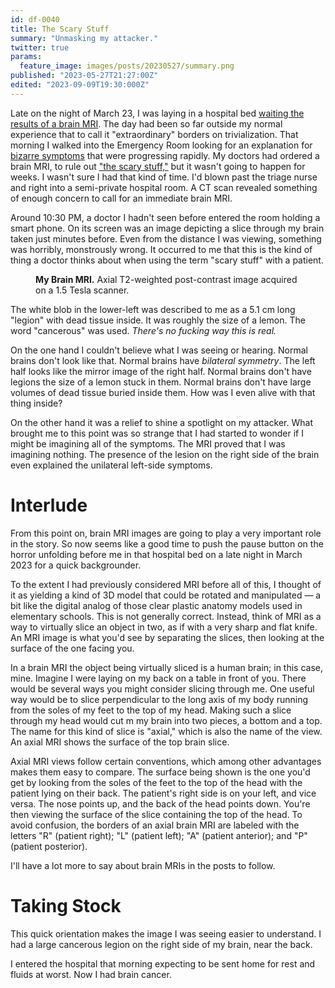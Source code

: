 ```yaml
---
id: df-0040
title: The Scary Stuff
summary: "Unmasking my attacker."
twitter: true
params:
  feature_image: images/posts/20230527/summary.png
published: "2023-05-27T21:27:00Z"
edited: "2023-09-09T19:30:000Z"
---
```


Late on the night of March 23, I was laying in a hospital bed [waiting the results of a brain MRI](/articles/2023/05/25/i-finally-get-that-brain-mri/). The day had been so far outside my normal experience that to call it "extraordinary" borders on trivialization. That morning I walked into the Emergency Room looking for an explanation for [bizarre symptoms](/articles/2023/05/18/everyone-has-a-plan/) that were progressing rapidly. My doctors had ordered a brain MRI, to rule out ["the scary stuff,"](https://depth-first.com/articles/2023/05/20/er/) but it wasn't going to happen for weeks. I wasn't sure I had that kind of time. I'd blown past the triage nurse and right into a semi-private hospital room. A CT scan revealed something of enough concern to call for an immediate brain MRI.

Around 10:30 PM, a doctor I hadn't seen before entered the room holding a smart phone. On its screen was an image depicting a slice through my brain taken just minutes before. Even from the distance I was viewing, something was horribly, monstrously wrong. It occurred to me that this is the kind of thing a doctor thinks about when using the term "scary stuff" with a patient.

<figure>
  <img alt="" src="/images/posts/20230527/axial.png">
  <figcaption>
    <strong>My Brain MRI.</strong> Axial T2-weighted post-contrast image acquired on a 1.5 Tesla scanner.
  </figcaption>
</figure>

The white blob in the lower-left was described to me as a 5.1 cm long "legion" with dead tissue inside. It was roughly the size of a lemon. The word "cancerous" was used. *There's no fucking way this is real.*

On the one hand I couldn't believe what I was seeing or hearing. Normal brains don't look like that. Normal brains have *bilateral symmetry*. The left half looks like the mirror image of the right half. Normal brains don't have legions the size of a lemon stuck in them. Normal brains don't have large volumes of dead tissue buried inside them. How was I even alive with that thing inside?

On the other hand it was a relief to shine a spotlight on my attacker. What brought me to this point was so strange that I had started to wonder if I might be imagining all of the symptoms. The MRI proved that I was imagining nothing. The presence of the lesion on the right side of the brain even explained the unilateral left-side symptoms.

# Interlude

From this point on, brain MRI images are going to play a very important role in the story. So now seems like a good time to push the pause button on the horror unfolding before me in that hospital bed on a late night in March 2023 for a quick backgrounder.

To the extent I had previously considered MRI before all of this, I thought of it as yielding a kind of 3D model that could be rotated and manipulated &mdash; a bit like the digital analog of those clear plastic anatomy models used in elementary schools. This is not generally correct. Instead, think of MRI as a way to virtually slice an object in two, as if with a very sharp and flat knife. An MRI image is what you'd see by separating the slices, then looking at the surface of the one facing you. 

In a brain MRI the object being virtually sliced is a human brain; in this case, mine. Imagine I were laying on my back on a table in front of you. There would be several ways you might consider slicing through me. One useful way would be to slice perpendicular to the long axis of my body running from the soles of my feet to the top of my head. Making such a slice through my head would cut m my brain into two pieces, a bottom and a top. The name for this kind of slice is "axial," which is also the name of the view. An axial MRI shows the surface of the top brain slice.

Axial MRI views follow certain conventions, which among other advantages makes them easy to compare. The surface being shown is the one you'd get by looking from the soles of the feet to the top of the head with the patient lying on their back. The patient's right side is on your left, and vice versa. The nose points up, and the back of the head points down. You're then viewing the surface of the slice containing the top of the head. To avoid confusion, the borders of an axial brain MRI are labeled with the letters "R" (patient right); "L" (patient left); "A" (patient anterior); and "P" (patient posterior).

I'll have a lot more to say about brain MRIs in the posts to follow.

# Taking Stock

This quick orientation makes the image I was seeing easier to understand. I had a large cancerous legion on the right side of my brain, near the back.

I entered the hospital that morning expecting to be sent home for rest and fluids at worst. Now I had brain cancer.
